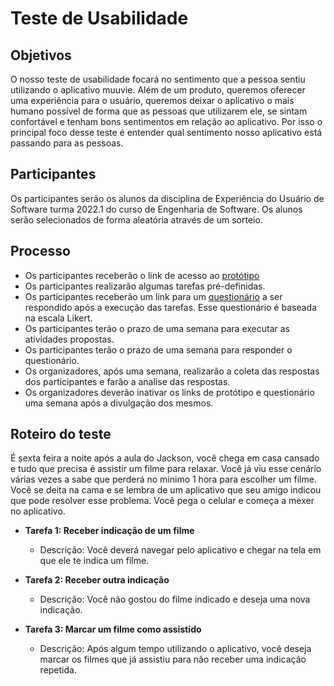 # Teste de Usabilidade

## Objetivos

O nosso teste de usabilidade focará no sentimento que a pessoa sentiu utilizando o aplicativo muuvie. Além de um produto, queremos oferecer uma experiência para o usuário, queremos deixar o aplicativo o mais humano possível de forma que as pessoas que utilizarem ele, se sintam confortável e tenham bons sentimentos em relação ao aplicativo. Por isso o principal foco desse teste é entender qual sentimento nosso aplicativo está passando para as pessoas. 

## Participantes

Os participantes serão os alunos da disciplina de Experiência do Usuário de Software turma 2022.1 do curso de Engenharia de Software. Os alunos serão selecionados de forma aleatória através de um sorteio. 

## Processo

- Os participantes receberão o link de acesso ao [protótipo](https://bit.ly/appmuuvie)
- Os participantes realizarão algumas tarefas pré-definidas.
- Os participantes receberão um link para um [questionário](https://survey.zohopublic.com/zs/p5CCP2) a ser respondido após a execução das tarefas. Esse questionário é baseada na escala Likert.
- Os participantes terão o prazo de uma semana para executar as atividades propostas. 
- Os participantes terão o prazo de uma semana para responder o questionário.
- Os organizadores, após uma semana, realizarão a coleta das respostas dos participantes e farão a analise das respostas.  
- Os organizadores deverão inativar os links de protótipo e questionário uma semana após a divulgação dos mesmos. 

## Roteiro do teste

É sexta feira a noite após a aula do Jackson, você chega em casa cansado e tudo que precisa é assistir um filme para relaxar. Você já viu esse cenário várias vezes a sabe que perderá no mínimo 1 hora para escolher um filme. Você se deita na cama e se lembra de um aplicativo que seu amigo indicou que pode resolver esse problema. Você pega o celular e começa a mexer no aplicativo.  

- **Tarefa 1: Receber indicação de um filme**
	- Descrição: Você deverá navegar pelo aplicativo e chegar na tela em que ele te indica um filme. 

- **Tarefa 2: Receber outra indicação**
	- Descrição: Você não gostou do filme indicado e deseja uma nova indicação. 

- **Tarefa 3: Marcar um filme como assistido**
	- Descrição: Após algum tempo utilizando o aplicativo, você deseja marcar os filmes que já assistiu para não receber uma indicação repetida.
